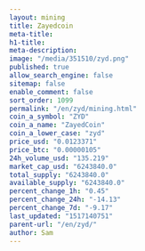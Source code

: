 ```yaml
---
layout: mining
title: Zayedcoin
meta-title: 
h1-title: 
meta-description: 
image: "/media/351510/zyd.png"
published: true
allow_search_engine: false
sitemap: false
enable_comment: false
sort_order: 1099
permalink: "/en/zyd/mining.html"
coin_a_symbol: "ZYD"
coin_a_name: "ZayedCoin"
coin_a_lower_case: "zyd"
price_usd: "0.0123371"
price_btc: "0.00000105"
24h_volume_usd: "135.219"
market_cap_usd: "6243840.0"
total_supply: "6243840.0"
available_supply: "6243840.0"
percent_change_1h: "0.45"
percent_change_24h: "-14.13"
percent_change_7d: "-9.17"
last_updated: "1517140751"
parent-url: "/en/zyd/"
author: Sam
---
```


